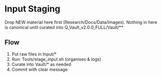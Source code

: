# Input Staging
Drop NEW material here first (Research/Docs/Data/Images).
Nothing in here is canonical until curated into Q_Vault_v2.0.0_FULL/Vault/**

## Flow
1) Put raw files in Input/*
2) Run: Tools/stage_input.sh  (organises & logs)
3) Curate into Vault/* as needed
4) Commit with clear message
